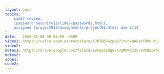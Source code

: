 ```yaml
---
layout: post
topics: "
    Lab02 review, 
    [password security](slides/passwords.html),
    assigned [project01](assignments/project01.html) due 2/14
"
date:   2022-02-08 08:00:00 -0800
video1: https://usfca.zoom.us/rec/share/1JbTB67w2p8e7itvhx9A8azTbM0-fj2EUev_lm7oES8cQiESO23ZOdhY2QYMQEcM.Lo2eWqGMGoeYhgxo
video2: 
notes1: https://drive.google.com/file/d/1ZnqaiEQgSkhJgMPKrz2L-edtBSOYtgNb/view?usp=sharing
notes2: 
code1:  
code2:  
---
```

